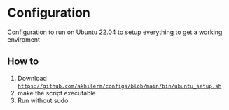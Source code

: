 # Configuration

Configuration to run on Ubuntu 22.04 to setup everything to get a working enviroment

## How to
1. Download [`https://github.com/akhilerm/configs/blob/main/bin/ubuntu_setup.sh`](./bin/ubuntu_setup.sh)
2. make the script executable
3. Run without sudo

